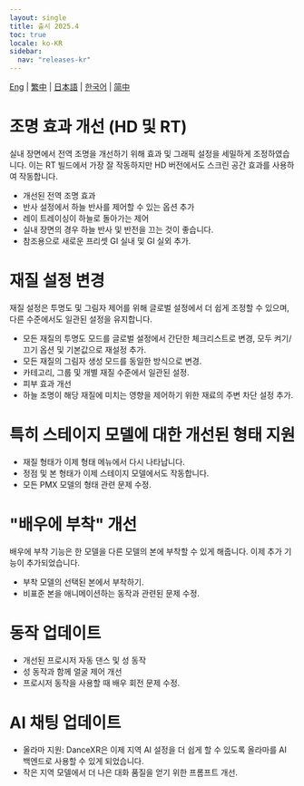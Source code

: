 ```yaml
---
layout: single
title: 출시 2025.4
toc: true
locale: ko-KR
sidebar:
  nav: "releases-kr"
---
```

[Eng](/dancexr/releases/2025.4) | [繁中](/tw/dancexr/releases/2025.4) | [日本語](/jp/dancexr/releases/2025.4) | [한국어](/kr/dancexr/releases/2025.4) | [简中](/zh/dancexr/releases/2025.4)

# 조명 효과 개선 (HD 및 RT)

실내 장면에서 전역 조명을 개선하기 위해 효과 및 그래픽 설정을 세밀하게 조정하였습니다. 이는 RT 빌드에서 가장 잘 작동하지만 HD 버전에서도 스크린 공간 효과를 사용하여 작동합니다.

* 개선된 전역 조명 효과
* 반사 설정에서 하늘 반사를 제어할 수 있는 옵션 추가
* 레이 트레이싱이 하늘로 돌아가는 제어
* 실내 장면의 경우 하늘 반사 및 반전을 끄는 것이 좋습니다.
* 참조용으로 새로운 프리셋 GI 실내 및 GI 실외 추가.

# 재질 설정 변경

재질 설정은 투명도 및 그림자 제어를 위해 글로벌 설정에서 더 쉽게 조정할 수 있으며, 다른 수준에서도 일관된 설정을 유지합니다.

* 모든 재질의 투명도 모드를 글로벌 설정에서 간단한 체크리스트로 변경, 모두 켜기/끄기 옵션 및 기본값으로 재설정 추가.
* 모든 재질의 그림자 생성 모드를 동일한 방식으로 변경.
* 카테고리, 그룹 및 개별 재질 수준에서 일관된 설정.
* 피부 효과 개선
* 하늘 조명이 해당 재질에 미치는 영향을 제어하기 위한 재료의 주변 차단 설정 추가.

# 특히 스테이지 모델에 대한 개선된 형태 지원

* 재질 형태가 이제 형태 메뉴에서 다시 나타납니다.
* 정점 및 본 형태가 이제 스테이지 모델에서도 작동합니다.
* 모든 PMX 모델의 형태 관련 문제 수정.

# "배우에 부착" 개선

배우에 부착 기능은 한 모델을 다른 모델의 본에 부착할 수 있게 해줍니다. 이제 추가 기능이 추가되었습니다.

* 부착 모델의 선택된 본에서 부착하기.
* 비표준 본을 애니메이션하는 동작과 관련된 문제 수정.

# 동작 업데이트

* 개선된 프로시저 자동 댄스 및 성 동작
* 성 동작과 함께 얼굴 제어 개선
* 프로시저 동작을 사용할 때 배우 회전 문제 수정.

# AI 채팅 업데이트

* 올라마 지원: DanceXR은 이제 지역 AI 설정을 더 쉽게 할 수 있도록 올라마를 AI 백엔드로 사용할 수 있게 되었습니다.
* 작은 지역 모델에서 더 나은 대화 품질을 얻기 위한 프롬프트 개선.